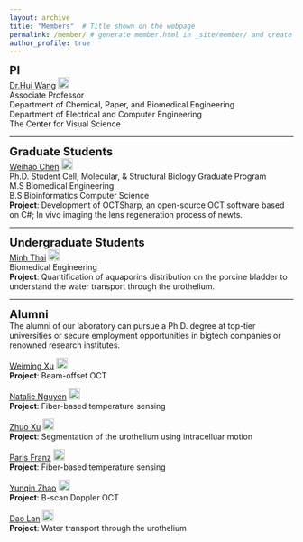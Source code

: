 ```yaml
---
layout: archive
title: "Members"  # Title shown on the webpage
permalink: /member/ # generate member.html in _site/member/ and create the member folder
author_profile: true
---
```

<b style="font-size: 20px;">PI</b>  
 [Dr.Hui Wang](https://www.linkedin.com/in/hui-wang-82327017/) <img src="https://content.linkedin.com/content/dam/me/business/en-us/amp/brand-site/v2/bg/LI-Bug.svg.original.svg" alt="LinkedIn Logo" width="20" height="20">  
 Associate Professor  
 Department of Chemical, Paper, and Biomedical Engineering  
 Department of Electrical and Computer Engineering  
 The Center for Visual Science

<hr style="border-color: #ccc; border-width: 4px;">

<b style="font-size: 20px;">Graduate Students</b>    
 [Weihao Chen](https://www.linkedin.com/in/weihao-chen-766393a2/) <img src="https://content.linkedin.com/content/dam/me/business/en-us/amp/brand-site/v2/bg/LI-Bug.svg.original.svg" alt="LinkedIn Logo" width="20" height="20">  
 Ph.D. Student
 Cell, Molecular, & Structural Biology Graduate Program  
 M.S Biomedical Engineering   
 B.S Bioinformatics Computer Science  
 **Project**: Development of OCTSharp, an open-source OCT software based on C#; In vivo imaging the lens regeneration process of newts.

<hr style="border-color: #ccc; border-width: 4px;">

 <b style="font-size: 20px;">Undergraduate Students</b>    
 [Minh Thai](https://www.linkedin.com/in/minh-th%C3%A1i-h%E1%BA%A3i-863695194/) <img src="https://content.linkedin.com/content/dam/me/business/en-us/amp/brand-site/v2/bg/LI-Bug.svg.original.svg" alt="LinkedIn Logo" width="20" height="20">  
 Biomedical Engineering    
 **Project**: Quantification of aquaporins distribution on the porcine bladder to understand the water transport through the urothelium.

<hr style="border-color: #ccc; border-width: 4px;">

 <b style="font-size: 20px;">Alumni</b>   
The alumni of our laboratory can pursue a Ph.D. degree at top-tier universities or secure employment opportunities in bigtech companies or renowned research institutes.
    
[Weiming Xu](https://www.linkedin.com/in/weiming-xu-bb11b1139/) <img src="https://content.linkedin.com/content/dam/me/business/en-us/amp/brand-site/v2/bg/LI-Bug.svg.original.svg" alt="LinkedIn Logo" width="20" height="20">   
**Project**: Beam-offset OCT 
 
[Natalie Nguyen](https://www.linkedin.com/in/natalienguyenmu/) <img src="https://content.linkedin.com/content/dam/me/business/en-us/amp/brand-site/v2/bg/LI-Bug.svg.original.svg" alt="LinkedIn Logo" width="20" height="20">   
**Project**: Fiber-based temperature sensing 

[Zhuo Xu](https://www.linkedin.com/in/zhuo-xu-786136147/) <img src="https://content.linkedin.com/content/dam/me/business/en-us/amp/brand-site/v2/bg/LI-Bug.svg.original.svg" alt="LinkedIn Logo" width="20" height="20">   
**Project**: Segmentation of the urothelium using intracelluar motion

[Paris Franz](https://www.linkedin.com/in/paris-franz/) <img src="https://content.linkedin.com/content/dam/me/business/en-us/amp/brand-site/v2/bg/LI-Bug.svg.original.svg" alt="LinkedIn Logo" width="20" height="20">   
**Project**: Fiber-based temperature sensing

[Yunqin Zhao](https://www.linkedin.com/in/yunqin-eric-zhao-77b283124/) <img src="https://content.linkedin.com/content/dam/me/business/en-us/amp/brand-site/v2/bg/LI-Bug.svg.original.svg" alt="LinkedIn Logo" width="20" height="20">   
**Project**: B-scan Doppler OCT

[Dao Lan](https://www.linkedin.com/in/lan-dao-280aa612b/) <img src="https://content.linkedin.com/content/dam/me/business/en-us/amp/brand-site/v2/bg/LI-Bug.svg.original.svg" alt="LinkedIn Logo" width="20" height="20">   
**Project**: Water transport through the urothelium